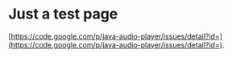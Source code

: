# Just a test page #

[https://code.google.com/p/java-audio-player/issues/detail?id=](https://code.google.com/p/java-audio-player/issues/detail?id=).